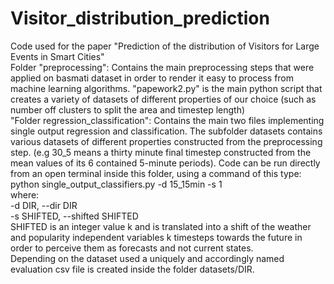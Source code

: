 # Visitor_distribution_prediction
Code used for the paper "Prediction of the distribution of Visitors for Large Events in Smart Cities"<br />
Folder "preprocessing": Contains the main preprocessing steps that were applied on basmati dataset in order to render it easy to process from machine learning algorithms. "papework2.py" is the main python script that creates a variety of datasets of different properties of our choice (such as number off clusters to split the area and timestep length)<br />
"Folder regression_classification": Contains the main two files implementing single output regression and classification. The subfolder datasets contains various datasets of different properties constructed from the preprocessing step. (e.g 30_5 means a thirty minute final timestep constructed from the mean values of its 6 contained 5-minute periods). Code can be run  directly from an open terminal inside this folder, using a command of this type:<br />
python single_output_classifiers.py  -d 15_15min -s 1<br />
where:<br />
-d DIR, --dir DIR<br />
-s SHIFTED, --shifted SHIFTED<br />
SHIFTED is an integer value k and is translated into a shift of the weather and popularity independent variables k timesteps towards the future in order to perceive them as forecasts and not current states.<br />
Depending on the dataset used a uniquely and accordingly named evaluation csv file is created inside the folder datasets/DIR. 
